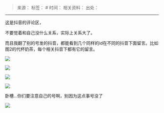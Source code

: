 > 来源：
> 标签： #
> 时间：
> 相关资料：
> 出处：
***
这是抖音的评论区，

不要觉着和自己没什么关系，实际上关系大了。

而且我翻了别的号发的抖音，都能看到几个同样的id在不同的抖音下面留言。比如图2的代杯奶茶，每个相关抖音下都有它的留言。

![](https://picx.zhimg.com/v2-f0862bfe5aa532a9d231782c4de4088d_r.jpg?source=1940ef5c)

![](https://picx.zhimg.com/v2-daed5739c84c1e0e35b7f41bd1e6f313_r.jpg?source=1940ef5c)

![](https://picx.zhimg.com/v2-c4542437e53cd49970614a78e57f21ef_r.jpg?source=1940ef5c)

![](https://pic1.zhimg.com/v2-acc3a5c1ba2f5fe33f649e10a618aeac_r.jpg?source=1940ef5c)

卧槽…你们要注意自己的号啊，别因为这点事号没了

![](https://pica.zhimg.com/v2-8c04b59ace4740ddd243ca8a229f3ab2_r.jpg?source=1940ef5c)